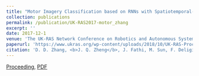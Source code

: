 ```yaml
---
title: "Motor Imagery Classification based on RNNs with Spatiotemporal-Energy Feature Extraction"
collection: publications
permalink: /publication/UK-RAS2017-motor_zhang
excerpt: ''
date: 2017-12-1
venue: 'The UK-RAS Network Conference on Robotics and Autonomous Systems (UK-RAS2017)'
paperurl: 'https://www.ukras.org/wp-content/uploads/2018/10/UK-RAS-Proceedings-2017.pdf'
citation: 'D. D. Zhang, <b>J. Q. Zheng</b>, J. Fathi, M. Sun, F. Deligianni and G. Z. Yang, “Imagery Classification based on RNNs with Spatiotemporal-Energy Feature Extraction,” in <i>Proc. of the UK-RAS Network Conference on Robotics and Autonomous Systems</i>, 2017.'
---
```

[Proceeding](https://www.ukras.org/wp-content/uploads/2018/10/UK-RAS-Proceedings-2017.pdf), [PDF](https://spiral.imperial.ac.uk/bitstream/10044/1/56236/2/Conference%20Paper_Dan_FD_Final.pdf)

